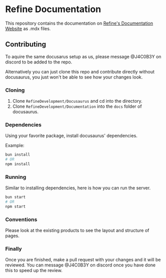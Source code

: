 # Refine Documentation
This repository contains the documentation on [Refine's Documentation Website](https://docs.refinedev.xyz) as .mdx files.

## Contributing
To aquire the same docusarus setup as us, please message @J4C0B3Y on discord to be added to the repo.

Alternatively you can just clone this repo and contribute directly without docusaurus,
you just won't be able to see how your changes look.

### Cloning
1. Clone `RefineDevelopment/Docusaurus` and cd into the directory.
2. Clone `RefineDevelopment/Documentation` into the `docs` folder of docusaurus.

### Dependencies
Using your favorite package, install docusaurus' dependencies.

Example:
```sh
bun install
# OR
npm install
```

### Running
Similar to installing dependencies, here is how you can run the server.

```sh
bun start
# OR
npm start
```

### Conventions
Please look at the existing products to see the layout and structure of pages.

### Finally
Once you are finished, make a pull request with your changes and it will be reviewed.
You can message @J4C0B3Y on discord once you have done this to speed up the review.
